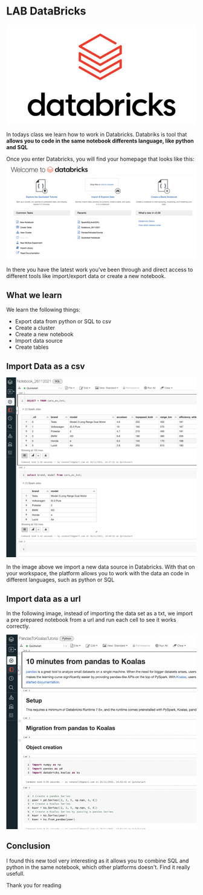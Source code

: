 # LAB DataBricks
![](https://github.com/vonate5/class_LABS/blob/main/Semana%206/25112021/Databricks_Logo.png)

In todays class we learn how to work in Databricks. Databriks is tool that **allows you to code in the same notebook differents language, like python and SQL**

Once you enter Databricks, you will find your homepage that looks like this:
![](https://github.com/vonate5/class_LABS/blob/main/Semana%206/25112021/databricks_4.png)

In there you have the latest work you've been through and direct access to different tools like import/export data or create a new notebook.

## What we learn

We learn the following things:
- Export data from python or SQL to csv
- Create a cluster
- Create a new notebook
- Import data source
- Create tables

## Import Data as a csv
![](https://github.com/vonate5/class_LABS/blob/main/Semana%206/25112021/databricks_2.png)

In the image above we import a new data source in Databricks.
With that on your workspace, the platform allows you to work with the data an code in different languages, such as python or SQL

## Import data as a url
In the following image, instead of importing the data set as a txt, we import a pre prepared notebook from a url and run each cell to see it works correctly.

![](https://github.com/vonate5/class_LABS/blob/main/Semana%206/25112021/databricks_3.png)

## Conclusion
I found this new tool very interesting as it allows you to combine SQL and python in the same notebook, which other platforms doesn't. Find it really usefull.

Thank you for reading


